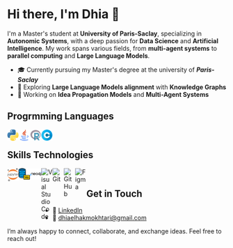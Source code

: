 # Hi there, I'm Dhia 👋  

I'm a Master's student at **University of Paris-Saclay**, specializing in **Autonomic Systems**, with a deep passion for **Data Science** and **Artificial Intelligence**. My work spans various fields, from **multi-agent systems** to **parallel computing** and **Large Language Models**.  

- 🎓 Currently pursuing my Master's degree at the university of ***Paris-Saclay*** 
- 🔬 Exploring **Large Language Models alignment** with **Knowledge Graphs**  
- 🔭 Working on **Idea Propagation Models** and **Multi-Agent Systems**  

##  Progrmming Languages

<img align="left" alt="Python" width="26px" src="https://github.com/dhiaelhakmokhtari/dhiaelhakmokhtari/blob/main/img/python.png" />
<img align="left" alt="Java" width="26px" src="https://github.com/dhiaelhakmokhtari/dhiaelhakmokhtari/blob/main/img/java.png" />
<img align="left" alt="R" width="26px" src="https://github.com/dhiaelhakmokhtari/dhiaelhakmokhtari/blob/main/img/r.png" />
<img align="left" alt="C" width="26px" src="https://github.com/dhiaelhakmokhtari/dhiaelhakmokhtari/blob/main/img/letter-c.png" />

<br />

##  Skills Technologies  

<img align="left" alt="Mongodb" width="26px" src="https://github.com/dhiaelhakmokhtari/dhiaelhakmokhtari/blob/main/img/jupyter-seeklogo.png" />
<img align="left" alt="SQL" width="26px" src="https://github.com/dhiaelhakmokhtari/dhiaelhakmokhtari/blob/main/img/sql.png" />
<img align="left" alt="Neo4j" width="26px" src="https://github.com/dhiaelhakmokhtari/dhiaelhakmokhtari/blob/main/img/Neo4j--Streamline-Svg-Logos.png" />
<img align="left" alt="Visual Studio Code" width="26px" src="https://github.com/darshanr27/darshanr27/blob/master/Assets/visual-studio-code.png" />
<img align="left" alt="Git" width="26px" src="https://github.com/darshanr27/darshanr27/blob/master/Assets/git.png" />
<img align="left" alt="GitHub" width="26px" src="https://github.com/darshanr27/darshanr27/blob/master/Assets/github.png" />
<img align="left" alt="Figma" width="26px" src="https://github.com/darshanr27/darshanr27/blob/master/Assets/figma.png" />

<br />

##  Get in Touch  

- 💼 [LinkedIn](https://www.linkedin.com/in/dhia-mokhtari/)  
- 📧 dhiaelhakmokhtari@gmail.com  

I’m always happy to connect, collaborate, and exchange ideas. Feel free to reach out!


<!---
dhiaelhakmokhtari/dhiaelhakmokhtari is a ✨ special ✨ repository because its `README.md` (this file) appears on your GitHub profile.
You can click the Preview link to take a look at your changes.
--->
